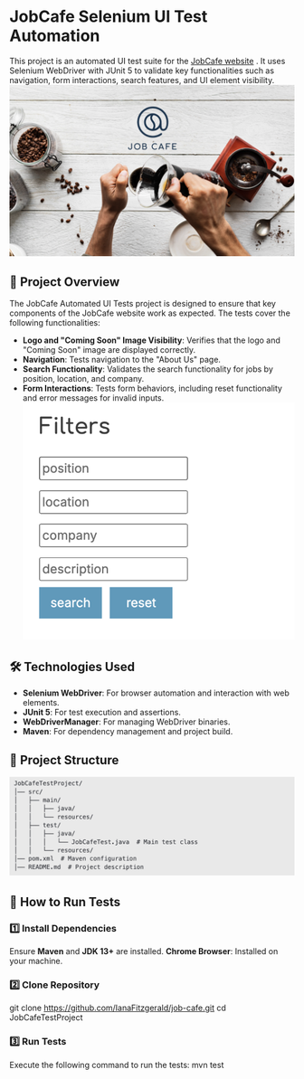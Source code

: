 # JobCafe Selenium UI Test Automation
This project is an automated UI test suite for the [JobCafe website](http://167.99.178.249:3000/) . It uses Selenium WebDriver with JUnit 5 to validate key functionalities such as navigation, form interactions, search features, and UI element visibility.
![mainpage](images/Screenshot1.png)

## 📌 Project Overview
The JobCafe Automated UI Tests project is designed to ensure that key components of the JobCafe website work as expected. The tests cover the following functionalities:

- **Logo and "Coming Soon" Image Visibility**: Verifies that the logo and "Coming Soon" image are displayed correctly.
- **Navigation**: Tests navigation to the "About Us" page.
- **Search Functionality**: Validates the search functionality for jobs by position, location, and company.
- **Form Interactions**: Tests form behaviors, including reset functionality and error messages for invalid inputs.
![mainpage](images/Screenshot2.png)

## 🛠️ Technologies Used

- **Selenium WebDriver**: For browser automation and interaction with web elements.
- **JUnit 5**: For test execution and assertions.
- **WebDriverManager**: For managing WebDriver binaries.
- **Maven**: For dependency management and project build.

## 📂 Project Structure
![structure](images/Screenshot3.png)


## 🚀 How to Run Tests
### 1️⃣ Install Dependencies
Ensure **Maven** and **JDK 13+** are installed.
**Chrome Browser**: Installed on your machine.

### 2️⃣ Clone Repository 
git clone https://github.com/IanaFitzgerald/job-cafe.git
cd JobCafeTestProject

### 3️⃣ Run Tests
Execute the following command to run the tests:
mvn test





